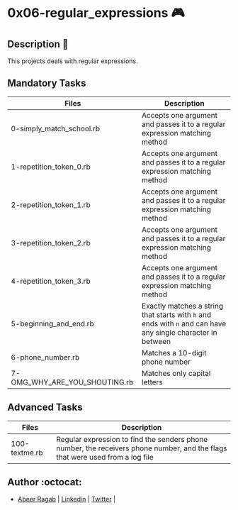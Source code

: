 # 0x06-regular_expressions :video_game:

## Description :dog:

This projects deals with regular expressions.

## Mandatory Tasks

| Files | Description |
| ----- | ----------- |
| 0-simply_match_school.rb | Accepts one argument and passes it to a regular expression matching method |
| 1-repetition_token_0.rb | Accepts one argument and passes it to a regular expression matching method |
| 2-repetition_token_1.rb | Accepts one argument and passes it to a regular expression matching method |
| 3-repetition_token_2.rb | Accepts one argument and passes it to a regular expression matching method |
| 4-repetition_token_3.rb | Accepts one argument and passes it to a regular expression matching method |
| 5-beginning_and_end.rb | Exactly matches a string that starts with `h` and ends with `n` and can have any single character in between |
| 6-phone_number.rb | Matches a 10-digit phone number |
| 7-OMG_WHY_ARE_YOU_SHOUTING.rb | Matches only capital letters |

## Advanced Tasks

| Files | Description |
| ----- | ----------- |
| 100-textme.rb | Regular expression to find the senders phone number, the receivers phone number, and the flags that were used from a log file |

## Author :octocat:

- [Abeer Ragab](https://github.com/Abeer-M-Ali) | [Linkedin](https://www.linkedin.com/in/abeer-ragab-b25872260/) | [Twitter]([https://twitter.com/abeerragab5211) |
